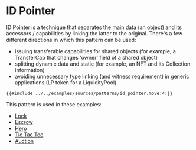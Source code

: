 # ID Pointer

ID Pointer is a technique that separates the main data (an object) and its accessors / capabilities by linking the latter to the original. There's a few different directions in which this pattern can be used:

- issuing transferable capabilities for shared objects (for example, a TransferCap that changes 'owner' field of a shared object)
- splitting dynamic data and static (for example, an NFT and its Collection information)
- avoiding unnecessary type linking (and witness requirement) in generic applications (LP token for a LiquidityPool)

```move
{{#include ../../examples/sources/patterns/id_pointer.move:4:}}
```

This pattern is used in these examples:

- [Lock](https://github.com/MystenLabs/sui/blob/main/sui_programmability/examples/basics/sources/lock.move)
- [Escrow](https://github.com/MystenLabs/sui/blob/main/sui_programmability/examples/defi/sources/escrow.move)
- [Hero](https://github.com/MystenLabs/sui/blob/main/sui_programmability/examples/games/sources/hero.move)
- [Tic Tac Toe](https://github.com/MystenLabs/sui/blob/main/sui_programmability/examples/games/sources/tic_tac_toe.move)
- [Auction](https://github.com/MystenLabs/sui/blob/main/sui_programmability/examples/nfts/sources/auction.move)
